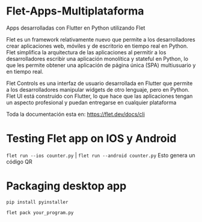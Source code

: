 # Flet-Apps-Multiplataforma

Apps desarrolladas con Flutter en Python utilizando Flet

Flet es un framework relativamente nuevo que permite a los desarrolladores crear aplicaciones web, móviles y de escritorio en tiempo real en Python. Flet simplifica la arquitectura de las aplicaciones al permitir a los desarrolladores escribir una aplicación monolítica y stateful en Python, lo que les permite obtener una aplicación de página única (SPA) multiusuario y en tiempo real.

Flet Controls es una interfaz de usuario desarrollada en Flutter que permite a los desarrolladores manipular widgets de otro lenguaje, pero en Python. Flet UI está construido con Flutter, lo que hace que las aplicaciones tengan un aspecto profesional y puedan entregarse en cualquier plataforma

Toda la documentación esta en: https://flet.dev/docs/cli

# Testing Flet app on IOS y Android 

`flet run --ios counter.py` | `flet run --android counter.py`
Esto genera un código QR

# Packaging desktop app

`pip install pyinstaller`

`flet pack your_program.py`
